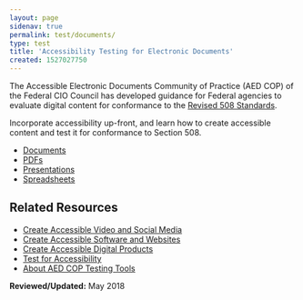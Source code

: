 ```yaml
---
layout: page
sidenav: true
permalink: test/documents/
type: test
title: 'Accessibility Testing for Electronic Documents'
created: 1527027750
---
```


The Accessible Electronic Documents Community of Practice (AED COP) of the Federal CIO Council has developed guidance for Federal agencies to evaluate digital content for conformance to the [Revised 508 Standards][1].

Incorporate accessibility up-front, and learn how to create accessible content and test it for conformance to Section 508.

  * [Documents][2]
  * [PDFs][3]
  * [Presentations][4]
  * [Spreadsheets][5]

## Related Resources

  * [Create Accessible Video and Social Media][6]
  * [Create Accessible Software and Websites][7]
  * [Create Accessible Digital Products][8]
  * [Test for Accessibility][9]
  * [About AED COP Testing Tools][10]

**Reviewed/Updated:** May 2018

 [1]: https://www.access-board.gov/guidelines-and-standards/communications-and-it/about-the-ict-refresh/final-rule/text-of-the-standards-and-guidelines
 [2]: {{site.baseurl}}/create/documents/authoring-guides/
 [3]: {{site.baseurl}}/create/pdfs/authoring-guides/
 [4]: {{site.baseurl}}/create/presentations/authoring-guides/
 [5]: {{site.baseurl}}/create/spreadsheets/authoring-guides/
 [6]: {{site.baseurl}}/create/video-social
 [7]: {{site.baseurl}}/create/software-websites
 [8]: {{site.baseurl}}/create
 [9]: {{site.baseurl}}/test
 [10]: {{site.baseurl}}/test/about-testing-tools
